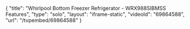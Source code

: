 {
    "title": "Whirlpool Bottom Freezer Refrigerator - WRX988SIBMSS Features",
    "type": "solo",
    "layout": "iframe-static",
    "videoId": "69864588",
    "url": "\/tvpembed\/69864588"
}